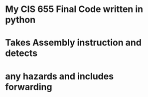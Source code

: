 # My CIS 655 Final Code written in python
# Takes Assembly instruction and detects
# any hazards and includes forwarding
